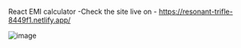 React EMI calculator -Check the site live on -  https://resonant-trifle-8449f1.netlify.app/  

![image](https://github.com/vishwa3/cred-emi-calculator/assets/51976976/b5a6373c-8160-44f9-ab7b-4f4c3a86e399)



